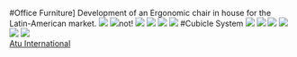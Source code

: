 #Office Furniture]
Development of an Ergonomic chair in house for the Latin-American market.
![](https://dl.dropboxusercontent.com/s/wb8gk1tmjlefphf/3%20%282%29.jpg?dl=0)
![](https://dl.dropboxusercontent.com/s/klz76aorrbbyiiv/17.jpg?dl=0)not!
![](https://dl.dropboxusercontent.com/s/rwtnsqjvwit3f90/13%20%282%29.jpg?dl=0)
![](https://dl.dropboxusercontent.com/s/b438y8lysqcmpfw/9%20%282%29.jpg?dl=0)
![](https://dl.dropboxusercontent.com/s/klz76aorrbbyiiv/17.jpg?dl=0)
![](https://dl.dropboxusercontent.com/s/ifjw0cqtdyaoxfh/20.jpg?dl=0)
#Cubicle System
![](https://dl.dropboxusercontent.com/s/u31c80c2vkea1ib/IMG_6617.JPG?dl=0)
![](https://dl.dropboxusercontent.com/s/cv22adx35urodc1/IMG_6626.JPG?dl=0)
![](https://dl.dropboxusercontent.com/s/0z2gfq3c5uk3p3i/IMG_6693.JPG?dl=0)
![](https://dl.dropboxusercontent.com/s/cwzvhg0wlf9wou4/IMG_6651.JPG?dl=0)
![](https://dl.dropboxusercontent.com/s/cqqsla7ajgtgpot/IMG_6666.JPG?dl=0)
![](https://dl.dropboxusercontent.com/s/9xqcl33pb3f3ycf/IMG_6671.JPG?dl=0)  
[Atu International](https://es-la.facebook.com/atu.internacional/)
